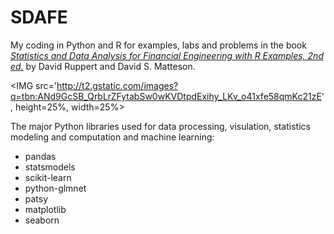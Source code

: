 # SDAFE

My coding in Python and R for examples, labs and problems in the book <A target="_blank" href='https://people.orie.cornell.edu/davidr/SDAFE2/index.html'><I>Statistics and Data Analysis for Financial Engineering with R Examples, 2nd ed.</I></A> by David Ruppert and David S. Matteson.<P>

<IMG src='http://t2.gstatic.com/images?q=tbn:ANd9GcSB_QrbLrZFytabSw0wKVDtpdExihy_LKv_o41xfe58qmKc21zE', height=25%, width=25%> <P>

The major Python libraries used for data processing, visulation, statistics modeling and computation and machine learning:
<UL>
<LI>pandas
<LI>statsmodels
<LI>scikit-learn
<LI>python-glmnet
<LI>patsy
<LI>matplotlib
<LI>seaborn
</UL>
